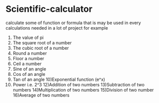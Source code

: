 # Scientific-calculator
calculate some of function or formula that is  may be used in every calculations needed in a lot of project
for example
1) The value of pi 
2) The square root of a number 
3) The cubic root of a number 
4) Round a number 
5) Floor a number 
6) Ceil a number 
7) Sine of an angle
8) Cos of an angle 
9) Tan of an angle 
10)Exponential function (e^x)
11) Power i.e. 2^3 
12)Addition of two numbers
13)Subtraction of two numbers
14)Multiplication of two numbers
15)Division of two number
16)Average of two numbers
